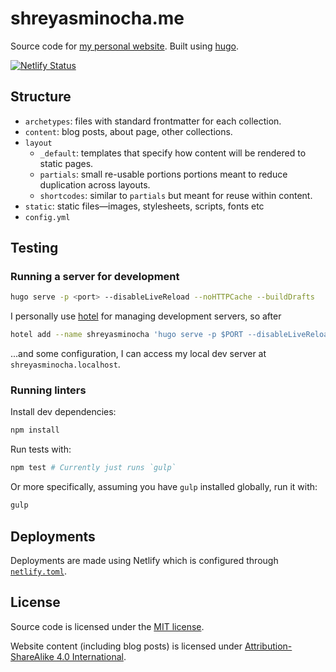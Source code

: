 # shreyasminocha.me

Source code for [my personal website](//shreyasminocha.me). Built using [hugo](//gohugo.io).

[![Netlify Status](https://api.netlify.com/api/v1/badges/08906d39-b81a-49a1-bf88-72dcc0d24d0a/deploy-status)](https://app.netlify.com/sites/shreyasminocha/deploys)

## Structure

- `archetypes`: files with standard frontmatter for each collection.
- `content`: blog posts, about page, other collections.
- `layout`
    - `_default`: templates that specify how content will be rendered to static pages.
    - `partials`: small re-usable portions portions meant to reduce duplication across layouts.
    - `shortcodes`: similar to `partials` but meant for reuse within content.
- `static`: static files—images, stylesheets, scripts, fonts etc
- `config.yml`

## Testing

### Running a server for development

```sh
hugo serve -p <port> --disableLiveReload --noHTTPCache --buildDrafts
```

I personally use [hotel](//github.com/typicode/hotel) for managing development servers, so after

```sh
hotel add --name shreyasminocha 'hugo serve -p $PORT --disableLiveReload --noHTTPCache --buildDrafts'
```

...and some configuration, I can access my local dev server at `shreyasminocha.localhost`.

### Running linters

Install dev dependencies:

```sh
npm install
```

Run tests with:

```sh
npm test # Currently just runs `gulp`
```

Or more specifically, assuming you have `gulp` installed globally, run it with:

```sh
gulp
```

## Deployments

Deployments are made using Netlify which is configured through [`netlify.toml`](netlify.toml).

## License

Source code is licensed under the [MIT license](//tldrlegal.com/license/mit-license).

Website content (including blog posts) is licensed under [Attribution-ShareAlike 4.0 International](//creativecommons.org/licenses/by-sa/4.0/).
